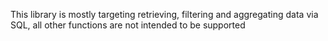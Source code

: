 This library is mostly targeting retrieving, filtering and aggregating data via SQL,
all other functions are not intended to be supported